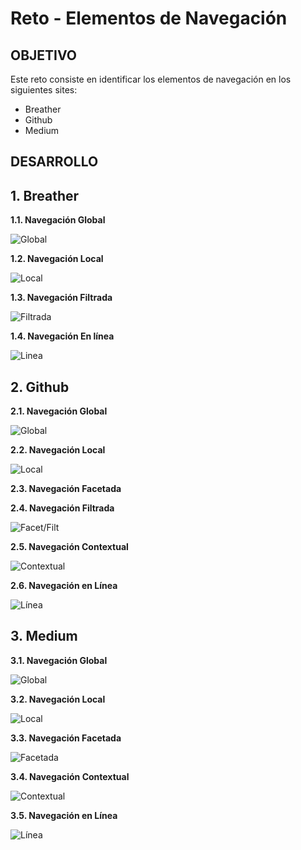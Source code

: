 Reto - Elementos de Navegación
============================

OBJETIVO
--------
Este reto consiste en identificar los elementos de navegación en los siguientes sites:

* Breather
* Github
* Medium

DESARROLLO
----------

## **1. Breather**

**1.1. Navegación Global**

![Global](assets/docs/global.jpg "Global")

**1.2. Navegación Local**

![Local](assets/docs/local.jpg "Local")

**1.3. Navegación Filtrada**

![Filtrada](assets/docs/filtrada.jpg "Filtrada")

**1.4. Navegación En línea**

![Linea](assets/docs/linea.jpg "linea")

## **2. Github**

**2.1. Navegación Global**

![Global](assets/docs/global2.jpg "Global")

**2.2. Navegación Local**

![Local](assets/docs/local2.jpg "Local")

**2.3. Navegación Facetada**

**2.4. Navegación Filtrada**

![Facet/Filt](assets/docs/facet_filt2.jpg "Facet/Filt")

**2.5. Navegación Contextual**

![Contextual](assets/docs/contextual2.jpg "Contextual")

**2.6. Navegación en Línea**

![Línea](assets/docs/linea2.jpg "Línea")

## **3. Medium**

**3.1. Navegación Global**

![Global](assets/docs/global3.jpg "Global")

**3.2. Navegación Local**

![Local](assets/docs/local3.jpg "Local")

**3.3. Navegación Facetada**

![Facetada](assets/docs/facetada3.jpg "Facetada")

**3.4. Navegación Contextual**

![Contextual](assets/docs/contextual3.jpg "Contextual")

**3.5. Navegación en Línea**

![Línea](assets/docs/linea3.jpg "Línea")